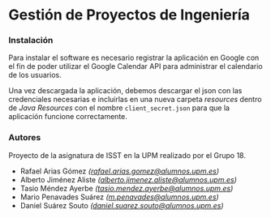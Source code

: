 # Gestión de Proyectos de Ingeniería

### Instalación

Para instalar el software es necesario registrar la aplicación en Google con el fin de poder utilizar el Google Calendar API para administrar el calendario de los usuarios.

Una vez descargada la aplicación, debemos descargar el json con las credenciales necesarias e incluirlas en una nueva carpeta _resources_ dentro de _Java Resources_ con el nombre `client_secret.json` para que la aplicación funcione correctamente. 

### Autores

Proyecto de la asignatura de ISST en la UPM realizado por el Grupo 18.

* Rafael Arias Gómez *(rafael.arias.gomez@alumnos.upm.es)*
* Alberto Jiménez Aliste *(alberto.jimenez.aliste@alumnos.upm.es)*
* Tasio Méndez Ayerbe *(tasio.mendez.ayerbe@alumnos.upm.es)*
* Mario Penavades Suárez *(m.penavades@alumnos.upm.es)*
* Daniel Suárez Souto *(daniel.suarez.souto@alumnos.upm.es)*
